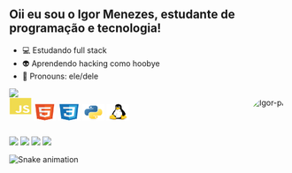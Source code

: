 ##  Oii eu sou o Igor Menezes, estudante de programação e tecnologia!

- 💻 Estudando full stack
- 👽 Aprendendo hacking como hoobye
- 🤖 Pronouns: ele/dele

<div align="center">
  <a href="https://github.com/IgorMenezess">
  <img align="left"src="https://github-readme-stats.vercel.app/api?username=IgorMenezess&show_icons=true&theme=dark&include_all_commits=true&count_private=true&"/></a>
</div>

<div style="display: inline_block"><br>
  <img align="downc"align="center" alt="Igor-Js" height="30" width="40" src="https://raw.githubusercontent.com/devicons/devicon/master/icons/javascript/javascript-plain.svg">
  <img align="center" alt="Igor-HTML" height="30" width="40" src="https://raw.githubusercontent.com/devicons/devicon/master/icons/html5/html5-original.svg">
  <img align="center" alt="Igor-CSS" height="30" width="40" src="https://raw.githubusercontent.com/devicons/devicon/master/icons/css3/css3-original.svg">
  <img align="center" alt="Igor-Python" height="30" width="40" src="https://raw.githubusercontent.com/devicons/devicon/master/icons/python/python-original.svg">
  <img align="center" alt="Igor-Linux" height="30" width="40" src="https://raw.githubusercontent.com/devicons/devicon/master/icons/linux/linux-original.svg">
  <img align="right"  alt="Igor-pic" height="150" style="border-radius:50px;" src="https://i.pinimg.com/originals/36/39/e5/3639e558d9dcf232839c9d2535e573a6.jpg">
</div>

##

<div>
  <a href="https://instagram.com/igorwssh" target="_blank"><img src="https://img.shields.io/badge/-Instagram-%23E4405F?style=for-the-badge&logo=instagram&logoColor=white" target="_blank"></a>
  <a href="https://www.facebook.com/profile.php?id=100073463034404" target="_blank"><img src="https://img.shields.io/badge/Facebook-1877F2?style=for-the-badge&logo=facebook&logoColor=white"></a> 
  <a href = "mailto:amokillua@gmail.com"><img src="https://img.shields.io/badge/-Gmail-%23333?style=for-the-badge&logo=gmail&logoColor=white" target="_blank"></a>
   <a href = "https://steamcommunity.com/profiles/76561199180910813/"><img src="https://img.shields.io/badge/Steam-000000?style=for-the-badge&logo=steam&logoColor=white"></a> 
   
  ![Snake animation](https://github.com/IgorMenezess/IgorMenezess/blob/output/github-contribution-grid-snake.svg)
   
</div>
